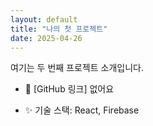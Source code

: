 ```yaml
---
layout: default
title: "나의 첫 프로젝트"
date: 2025-04-26
---
```


여기는 두 번째 프로젝트 소개입니다.

- 🔗 [GitHub 링크]
없어요

- ✨ 기술 스택: React, Firebase